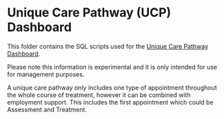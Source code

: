 # Unique Care Pathway (UCP) Dashboard

This folder contains the SQL scripts used for the [Unique Care Pathway Dashboard](https://future.nhs.uk/NHSTalkingTherapies/view?objectID=42586832).

Please note this information is experimental and it is only intended for use for management purposes.

A unique care pathway only includes one type of appointment throughout the whole course of treatment, however it can be combined with employment support. This includes the first appointment which could be Assessment and Treatment.

